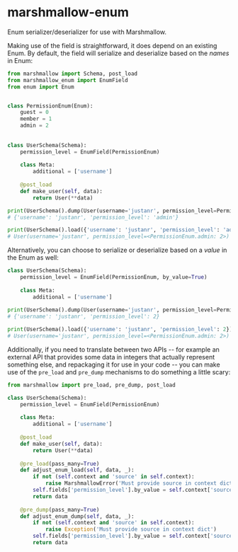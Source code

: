 # marshmallow-enum

Enum serializer/deserializer for use with Marshmallow.

Making use of the field is straightforward, it does depend on an existing Enum. By default, the field will serialize and deserialize based on the *names* in Enum:

```python
from marshmallow import Schema, post_load
from marshmallow_enum import EnumField
from enum import Enum


class PermissionEnum(Enum):
    guest = 0
    member = 1
    admin = 2
    
    
class UserSchema(Schema):
    permission_level = EnumField(PermissionEnum)
    
    class Meta:
        additional = ['username']
        
    @post_load
    def make_user(self, data):
        return User(**data)

print(UserSchema().dump(User(username='justanr', permission_level=PermissionEnum.admin)).data)
# {'username': 'justanr', 'permission_level': 'admin'}

print(UserSchema().load({'username': 'justanr', 'permission_level': 'admin'}).data)
# User(username='justanr', permission_level=<PermissionEnum.admin: 2>)
```

Alternatively, you can choose to serialize or deserialize based on a *value* in the Enum as well:

```python
class UserSchema(Schema):
    permission_level = EnumField(PermissionEnum, by_value=True)
    
    class Meta:
        additional = ['username']
        
print(UserSchema().dump(User(username='justanr', permission_level=PermissionEnum.admin)).data)
# {'username': 'justanr', 'permission_level': 2}

print(UserSchema().load({'username': 'justanr', 'permission_level': 2}).data)
# User(username='justanr', permission_level=<PermissionEnum.admin: 2>)
```

Additionally, if you need to translate between two APIs -- for example an external API that provides some data in integers that actually represent something else, and repackaging it for use in your code -- you can make use of the `pre_load` and `pre_dump` mechanisms to do something a little scary:

```python
from marshmallow import pre_load, pre_dump, post_load

class UserSchema(Schema):
    permission_level = EnumField(PermissionEnum)
    
    class Meta:
        additional = ['username']
    
    @post_load
    def make_user(self, data):
        return User(**data)
    
    @pre_load(pass_many=True)
    def adjust_enum_load(self, data, _):
        if not (self.context and 'source' in self.context):
            raise MarshmallowError('Must provide source in context dict')
        self.fields['permission_level'].by_value = self.context['source'] == 'external'
        return data
        
    @pre_dump(pass_many=True)
    def adjust_enum_dump(self, data, _):
        if not (self.context and 'source' in self.context):
            raise Exception('Must provide source in context dict')
        self.fields['permission_level'].by_value = self.context['source'] != 'external'
        return data
```
